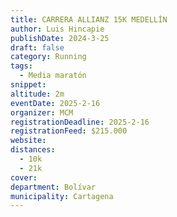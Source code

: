 ```yaml
---
title: CARRERA ALLIANZ 15K MEDELLÍN
author: Luis Hincapie
publishDate: 2024-3-25
draft: false
category: Running
tags:
  - Media maratón
snippet: 
altitude: 2m
eventDate: 2025-2-16
organizer: MCM
registrationDeadline: 2025-2-16
registrationFeed: $215.000
website: 
distances:
  - 10k
  - 21k
cover: 
department: Bolívar
municipality: Cartagena
---
```



